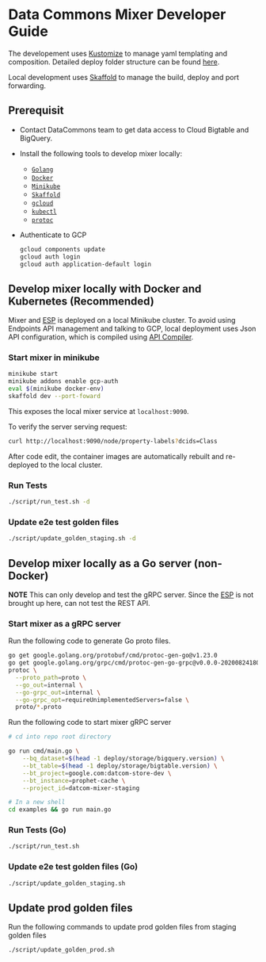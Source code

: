 # Data Commons Mixer Developer Guide

The developement uses [Kustomize](https://kubectl.docs.kubernetes.io/guides/introduction/kustomize/)
to manage yaml templating and composition. Detailed deploy folder structure can be
found [here](../deploy/README.md).

Local development uses [Skaffold](https://skaffold.dev) to manage the build, deploy and
port forwarding.

## Prerequisit

* Contact DataCommons team to get data access to Cloud Bigtable and BigQuery.

* Install the following tools to develop mixer locally:
  * [`Golang`](https://golang.org/doc/install)
  * [`Docker`](https://www.docker.com/products/docker-desktop)
  * [`Minikube`](https://minikube.sigs.k8s.io/docs/start/)
  * [`Skaffold`](https://skaffold.dev/docs/install/)
  * [`gcloud`](https://cloud.google.com/sdk/docs/install)
  * [`kubectl`](https://kubernetes.io/docs/tasks/tools/install-kubectl/)
  * [`protoc`](http://google.github.io/proto-lens/installing-protoc.html)

* Authenticate to GCP

  ```bash
  gcloud components update
  gcloud auth login
  gcloud auth application-default login
  ```

## Develop mixer locally with Docker and Kubernetes (Recommended)

Mixer and [ESP](https://cloud.google.com/endpoints/docs/grpc/running-esp-localdev)
is deployed on a local Minikube cluster.
To avoid using Endpoints API management and talking to GCP,
local deployment uses Json API configuration,
which is compiled using [API Compiler](https://github.com/googleapis/api-compiler).

### Start mixer in minikube

```bash
minikube start
minikube addons enable gcp-auth
eval $(minikube docker-env)
skaffold dev --port-foward
```

This exposes the local mixer service at `localhost:9090`.

To verify the server serving request:

```bash
curl http://localhost:9090/node/property-labels?dcids=Class
```

After code edit, the container images are automatically rebuilt and re-deployed to the local cluster.

### Run Tests

```bash
./script/run_test.sh -d
```

### Update e2e test golden files

```bash
./script/update_golden_staging.sh -d
```

## Develop mixer locally as a Go server (non-Docker)

**NOTE** This can only develop and test the gRPC server. Since the [ESP](https://cloud.google.com/endpoints/docs/grpc/running-esp-localdev) is not
brought up here, can not test the REST API.

### Start mixer as a gRPC server

Run the following code to generate Go proto files.

```bash
go get google.golang.org/protobuf/cmd/protoc-gen-go@v1.23.0
go get google.golang.org/grpc/cmd/protoc-gen-go-grpc@v0.0.0-20200824180931-410880dd7d91
protoc \
  --proto_path=proto \
  --go_out=internal \
  --go-grpc_out=internal \
  --go-grpc_opt=requireUnimplementedServers=false \
  proto/*.proto
```

Run the following code to start mixer gRPC server

```bash
# cd into repo root directory

go run cmd/main.go \
    --bq_dataset=$(head -1 deploy/storage/bigquery.version) \
    --bt_table=$(head -1 deploy/storage/bigtable.version) \
    --bt_project=google.com:datcom-store-dev \
    --bt_instance=prophet-cache \
    --project_id=datcom-mixer-staging

# In a new shell
cd examples && go run main.go
```

### Run Tests (Go)

```bash
./script/run_test.sh
```

### Update e2e test golden files (Go)

```bash
./script/update_golden_staging.sh
```

## Update prod golden files

Run the following commands to update prod golden files from staging golden files

```bash
./script/update_golden_prod.sh
```
